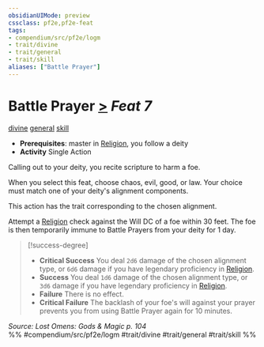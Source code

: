 ```yaml
---
obsidianUIMode: preview
cssclass: pf2e,pf2e-feat
tags:
- compendium/src/pf2e/logm
- trait/divine
- trait/general
- trait/skill
aliases: ["Battle Prayer"]
---
```

# Battle Prayer  [>](/rules/core-rulebook/chapter-9-playing-the-game.md#Actions "Single Action") *Feat 7*  
[divine](/rules/traits/divine.md)  [general](/rules/traits/general.md)  [skill](/rules/traits/skill.md)  

- **Prerequisites**: master in [Religion](/compendium/skills.md#Religion), you follow a deity
- **Activity** Single Action

Calling out to your deity, you recite scripture to harm a foe.

When you select this feat, choose chaos, evil, good, or law. Your choice must match one of your deity's alignment components.

This action has the trait corresponding to the chosen alignment.

Attempt a [Religion](/compendium/skills.md#Religion) check against the Will DC of a foe within 30 feet. The foe is then temporarily immune to Battle Prayers from your deity for 1 day.

> [!success-degree] 
> - **Critical Success** You deal `2d6` damage of the chosen alignment type, or `6d6` damage if you have legendary proficiency in [Religion](/compendium/skills.md#Religion).
> - **Success** You deal `1d6` damage of the chosen alignment type, or `3d6` damage if you have legendary proficiency in [Religion](/compendium/skills.md#Religion).
> - **Failure** There is no effect.
> - **Critical Failure** The backlash of your foe's will against your prayer prevents you from using Battle Prayer again for 10 minutes.

*Source: Lost Omens: Gods & Magic p. 104*  
%% #compendium/src/pf2e/logm #trait/divine #trait/general #trait/skill %%